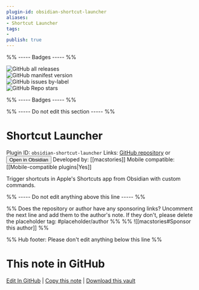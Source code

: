 ```yaml
---
plugin-id: obsidian-shortcut-launcher
aliases:
- Shortcut Launcher
tags: 
- 
publish: true
---
```


%% ----- Badges ----- %%

![GitHub all releases](https://img.shields.io/github/downloads/macstories/obsidian-shortcut-launcher/total?color=573E7A&logo=github&style=for-the-badge)   
![GitHub manifest version](https://img.shields.io/github/manifest-json/v/macstories/obsidian-shortcut-launcher?color=573E7A&logo=github&style=for-the-badge)   
![GitHub issues by-label](https://img.shields.io/github/issues/macstories/obsidian-shortcut-launcher/help%20wanted?color=573E7A&logo=github&style=for-the-badge)   
![GitHub Repo stars](https://img.shields.io/github/stars/macstories/obsidian-shortcut-launcher?color=573E7A&logo=github&style=for-the-badge)

%% ----- Badges ----- %%

%% ----- Do not edit this section ----- %%

# Shortcut Launcher

Plugin ID: `obsidian-shortcut-launcher`
Links: [GitHub repository](https://github.com/macstories/obsidian-shortcut-launcher) or [<button id=HH>Open in Obsidian</button>](obsidian://show-plugin?id=obsidian-shortcut-launcher)
Developed by: [[macstories]]
Mobile compatible: [[Mobile-compatible plugins|Yes]]

Trigger shortcuts in Apple's Shortcuts app from Obsidian with custom commands.

%% ----- Do not edit anything above this line ----- %% 

%% Does the repository or author have any sponsoring links? Uncomment the next line and add them to the author's note. If they don't, please delete the placeholder tag: #placeholder/author %%
%% ![[macstories#Sponsor this author]] %%

%% Hub footer: Please don't edit anything below this line %%

# This note in GitHub

<span class="git-footer">[Edit In GitHub](https://github.dev/obsidian-community/obsidian-hub/blob/main/02%20-%20Community%20Expansions/02.05%20All%20Community%20Expansions/Plugins/obsidian-shortcut-launcher.md "git-hub-edit-note") | [Copy this note](https://raw.githubusercontent.com/obsidian-community/obsidian-hub/main/02%20-%20Community%20Expansions/02.05%20All%20Community%20Expansions/Plugins/obsidian-shortcut-launcher.md "git-hub-copy-note") | [Download this vault](https://github.com/obsidian-community/obsidian-hub/archive/refs/heads/main.zip "git-hub-download-vault") </span>

